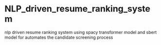 # NLP_driven_resume_ranking_system
nlp driven resume ranking system using spacy transformer model and sbert model for automates the candidate screening process
